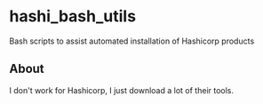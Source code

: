 # hashi_bash_utils
Bash scripts to assist automated installation of Hashicorp products

## About

I don't work for Hashicorp, I just download a lot of their tools.
